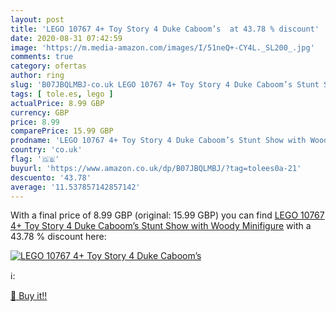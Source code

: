 ```yaml
---
layout: post
title: 'LEGO 10767 4+ Toy Story 4 Duke Caboom’s  at 43.78 % discount'
date: 2020-08-31 07:42:59
image: 'https://m.media-amazon.com/images/I/51neQ+-CY4L._SL200_.jpg'
comments: true
category: ofertas
author: ring
slug: 'B07JBQLMBJ-co.uk LEGO 10767 4+ Toy Story 4 Duke Caboom’s Stunt Show with...'
tags: [ tole.es, lego ]
actualPrice: 8.99 GBP
currency: GBP
price: 8.99
comparePrice: 15.99 GBP
prodname: 'LEGO 10767 4+ Toy Story 4 Duke Caboom’s Stunt Show with Woody Minifigure'
country: 'co.uk'
flag: '🇬🇧'
buyurl: 'https://www.amazon.co.uk/dp/B07JBQLMBJ/?tag=tolees0a-21'
descuento: '43.78'
average: '11.537857142857142'
---
```


With a final price of 8.99 GBP (original: 15.99 GBP) you can find [LEGO 10767 4+ Toy Story 4 Duke Caboom’s Stunt Show with Woody Minifigure](https://www.amazon.co.uk/dp/B07JBQLMBJ/?tag=tolees0a-21) with a  43.78 % discount here:

[![LEGO 10767 4+ Toy Story 4 Duke Caboom’s ](https://m.media-amazon.com/images/I/51neQ+-CY4L._SL200_.jpg)](https://www.amazon.co.uk/dp/B07JBQLMBJ/?tag=tolees0a-21)

ℹ️:


[🛒 Buy it!!](https://www.amazon.co.uk/dp/B07JBQLMBJ/?tag=tolees0a-21)
